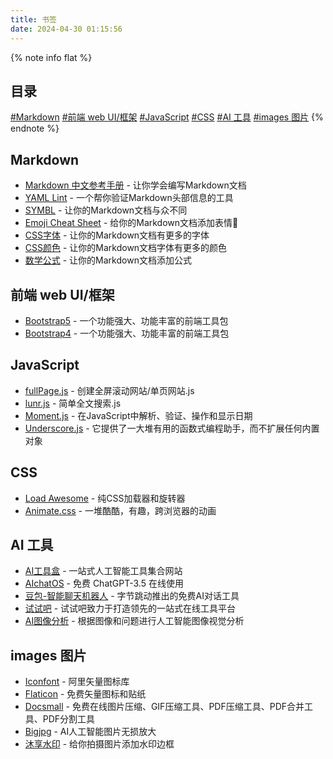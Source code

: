 ```yaml
---
title: 书签
date: 2024-04-30 01:15:56
---
```


{% note info flat %}
## 目录
[#Markdown](#Markdown) [#前端 web UI/框架](#前端-web-UI-框架) [#JavaScript](#JavaScript) [#CSS](#CSS) [#AI 工具](#AI-工具) [#images 图片](#images-图片)
{% endnote %}

## Markdown

- [Markdown 中文参考手册](https://www.markdown.xyz/) - 让你学会编写Markdown文档
- [YAML Lint](https://www.yamllint.com/) - 一个帮你验证Markdown头部信息的工具
- [SYMBL](https://symbl.cc/cn/) - 让你的Markdown文档与众不同
- [Emoji Cheat Sheet](https://www.webfx.com/tools/emoji-cheat-sheet/) - 给你的Markdown文档添加表情🍁
- [CSS字体](https://www.jb51.net/css/67658.html) - 让你的Markdown文档有更多的字体
- [CSS颜色](http://xh.5156edu.com/page/z1015m9220j18754.html) - 让你的Markdown文档字体有更多的颜色
- [数学公式](https://blog.csdn.net/mingzhuo_126/article/details/82722455) - 让你的Markdown文档添加公式

## 前端 web UI/框架

- [Bootstrap5](https://getbootstrap.com/docs/5.2/getting-started/introduction/) - 一个功能强大、功能丰富的前端工具包
- [Bootstrap4](https://getbootstrap.com/docs/4.6/getting-started/introduction/) - 一个功能强大、功能丰富的前端工具包

## JavaScript

- [fullPage.js](https://alvarotrigo.com/fullPage/zh/) - 创建全屏滚动网站/单页网站.js
- [lunr.js](http://lunrjs.com/) - 简单全文搜索.js
- [Moment.js](http://momentjs.com/) - 在JavaScript中解析、验证、操作和显示日期
- [Underscore.js](http://underscorejs.org/) - 它提供了一大堆有用的函数式编程助手，而不扩展任何内置对象

## CSS

- [Load Awesome](http://github.danielcardoso.net/load-awesome/animations.html) - 纯CSS加载器和旋转器
- [Animate.css](https://github.com/daneden/animate.css) - 一堆酷酷，有趣，跨浏览器的动画

## AI 工具

- [AI工具盒](https://ai-bot.cn/) - 一站式人工智能工具集合网站
- [AIchatOS](https://chat18.aichatos.xyz/) - 免费 ChatGPT-3.5 在线使用
- [豆包-智能聊天机器人](https://www.doubao.com/) - 字节跳动推出的免费AI对话工具
- [试试吧](https://try8.cn/) - 试试吧致力于打造领先的一站式在线工具平台
- [AI图像分析](https://try8.cn/tool/ai/imgvision) - 根据图像和问题进行人工智能图像视觉分析

## images 图片

- [Iconfont](https://www.iconfont.cn/search/index?searchType=icon&page=1&fromCollection=-1) - 阿里矢量图标库
- [Flaticon](https://www.flaticon.com/) - 免费矢量图标和贴纸
- [Docsmall](https://docsmall.com/) - 免费在线图片压缩、GIF压缩工具、PDF压缩工具、PDF合并工具、PDF分割工具
- [Bigjpg](https://bigjpg.com/) - AI人工智能图片无损放大
- [沐享水印](https://mark.immers.icu/mi) - 给你拍摄图片添加水印边框

